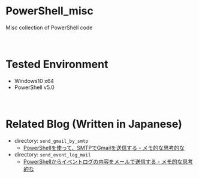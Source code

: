 # PowerShell_misc
Misc collection of PowerShell code

　  
# Tested Environment

- Windows10 x64
- PowerShell v5.0

　  
# Related Blog (Written in Japanese)

- directory: `send_gmail_by_smtp`
  - [PowerShellを使って、SMTPでGmailを送信する - メモ的な思考的な](http://thinkami.hatenablog.com/entry/2016/07/09/075608)
- directory: `send_event_log_mail`
  - [PowerShellからイベントログの内容をメールで送信する - メモ的な思考的な](http://thinkami.hatenablog.com/entry/2016/07/11/065824)